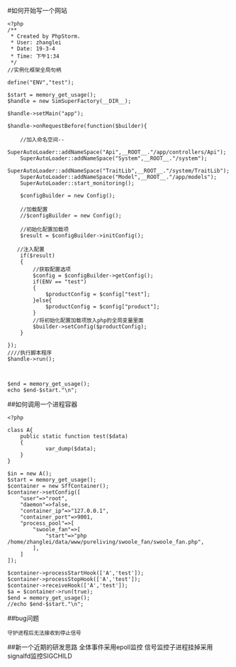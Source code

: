 
#如何开始写一个网站


    <?php
    /**
     * Created by PhpStorm.
     * User: zhanglei
     * Date: 19-3-4
     * Time: 下午1:34
     */
    //实例化框架全局句柄

    define("ENV","test");

    $start = memory_get_usage();
    $handle = new SimSuperFactory(__DIR__);

    $handle->setMain("app");

    $handle->onRequestBefore(function($builder){

        //加入命名空间--
        SuperAutoLoader::addNameSpace("Api",__ROOT__."/app/controllers/Api");
        SuperAutoLoader::addNameSpace("System",__ROOT__."/system");
        SuperAutoLoader::addNameSpace("TraitLib",__ROOT__."/system/TraitLib");
        SuperAutoLoader::addNameSpace("Model",__ROOT__."/app/models");
        SuperAutoLoader::start_monitoring();

        $configBuilder = new Config();

        //加载配置
        //$configBuilder = new Config();

        //初始化配置加载项
        $result = $configBuilder->initConfig();

       //注入配置
        if($result)
        {
            //获取配置选项
            $config = $configBuilder->getConfig();
            if(ENV == "test")
            {
                $productConfig = $config["test"];
            }else{
                $productConfig = $config["product"];
            }
            //将初始化配置加载项放入php的全局变量里面
            $builder->setConfig($productConfig);
        }

    });
    ////执行脚本程序
    $handle->run();



    $end = memory_get_usage();
    echo $end-$start."\n";


##如何调用一个进程容器

    <?php

    class A{
        public static function test($data)
        {
                var_dump($data);
        }
    }

    $in = new A();
    $start = memory_get_usage();
    $container = new SffContainer();
    $container->setConfig([
        "user"=>"root",
        "daemon"=>false,
        "container_ip"=>"127.0.0.1",
        "container_port"=>9001,
        "process_pool"=>[
            "swoole_fan"=>[
                "start"=>"php /home/zhanglei/data/www/pureliving/swoole_fan/swoole_fan.php",
            ],
        ]
    ]);

    $container->processStartHook(['A','test']);
    $container->processStopHook(['A','test']);
    $container->receiveHook(['A','test']);
    $a = $container->run(true);
    $end = memory_get_usage();
    //echo $end-$start."\n";



##bug问题

    守护进程后无法接收到停止信号

##新一个近期的研发思路 全体事件采用epoll监控 信号监控子进程挂掉采用signalfd监控SIGCHILD